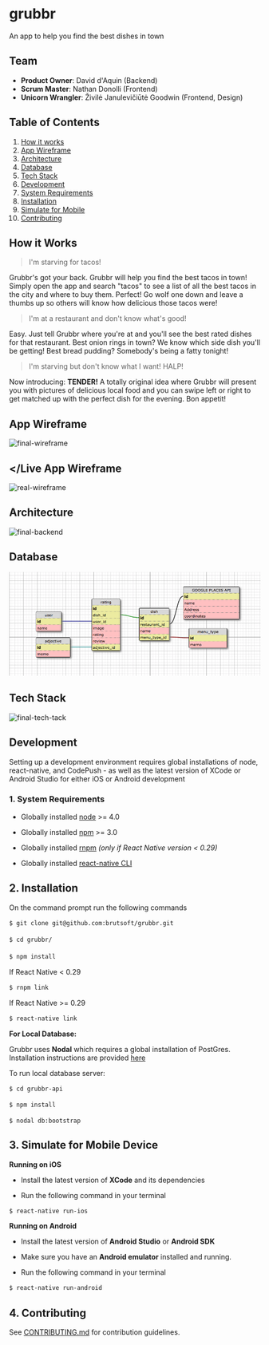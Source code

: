 # grubbr

An app to help you find the best dishes in town

## Team

  - __Product Owner__: David d'Aquin (Backend)
  - __Scrum Master__: Nathan Donolli (Frontend)
  - __Unicorn Wrangler__: Živilė Janulevičiūtė Goodwin (Frontend, Design)

## Table of Contents

1. [How it works](#how-it-works)
2. [App Wireframe](#wireframe)
3. [Architecture](#architecture)
4. [Database](#database)
5. [Tech Stack](#tech-stack)
6. [Development](#development)
  6. [System Requirements](#system-requirements)
  6. [Installation](#installation)
  6. [Simulate for Mobile](#simulate-mobile)
7. [Contributing](#contributing)

## <a name="how-it-works"></a>How it Works

> I'm starving for tacos!

Grubbr's got your back. Grubbr will help you find the best tacos in town!  Simply open the app and search "tacos" to see a list of all the best tacos in the city and where to buy them. Perfect! Go wolf one down and leave a thumbs up so others will know how delicious those tacos were!

> I'm at a restaurant and don't know what's good!

Easy. Just tell Grubbr where you're at and you'll see the best rated dishes for that restaurant. Best onion rings in town? We know which side dish you'll be getting! Best bread pudding? Somebody's being a fatty tonight!

> I'm starving but don't know what I want! HALP!

Now introducing: __TENDER!__ A totally original idea where Grubbr will present you with pictures of delicious local food and you can swipe left or right to get matched up with the perfect dish for the evening. Bon appetit!

## <a name="wireframe"></a>App Wireframe
![final-wireframe](https://cloud.githubusercontent.com/assets/16345573/20033250/81cc63b2-a36a-11e6-87d4-431ab59beda2.png)

## <a name="live-app-wireframe"></Live App Wireframe
![real-wireframe](https://cloud.githubusercontent.com/assets/16345573/20043057/d23860c6-a44b-11e6-8d01-6dc559150b16.png)

## <a name="architecture"></a>Architecture
![final-backend](https://cloud.githubusercontent.com/assets/16345573/20033397/7c6b2928-a36d-11e6-9ea4-5b913407d1c7.png)

## <a name="Database"></a>Database
![database](images/dbschema.png)

## <a name="tech-stack"></a>Tech Stack
![final-tech-tack](https://cloud.githubusercontent.com/assets/16345573/20042609/cd40e0b0-a442-11e6-90f7-51e8ed59883d.png)

## <a name="development"></a>Development
Setting up a development environment requires global installations of node, react-native, and CodePush - as well as the latest version of XCode or Android Studio for either iOS or Android development


### <a name="system-requirements"></a>1. System Requirements

* Globally installed [node](https://nodejs.org/en/) >= 4.0

* Globally installed [npm](https://www.npmjs.org/) >= 3.0

* Globally installed [rnpm](https://github.com/rnpm/rnpm) *(only if React Native version < 0.29)*

* Globally installed [react-native CLI](https://facebook.github.io/react-native/docs/getting-started.html)


## <a name="installation"></a>2. Installation

On the command prompt run the following commands

```sh
$ git clone git@github.com:brutsoft/grubbr.git

$ cd grubbr/

$ npm install
```

If React Native < 0.29

```sh
$ rnpm link
```

If React Native >= 0.29

```sh
$ react-native link
```

**For Local Database:**

Grubbr uses **Nodal** which requires a global installation of PostGres.   Installation instructions are provided [here](https://wiki.postgresql.org/wiki/Detailed_installation_guides)

To run local database server:

```
$ cd grubbr-api

$ npm install

$ nodal db:bootstrap
```

## <a name="simulate-mobile"></a>3. Simulate for Mobile Device

**Running on iOS**

* Install the latest version of **XCode** and its dependencies

*	Run the following command in your terminal

```sh
$ react-native run-ios
```
**Running on Android**

* Install the latest version of **Android Studio** or **Android SDK**

*	Make sure you have an **Android emulator** installed and running.

*	Run the following command in your terminal

```sh
$ react-native run-android
```

## <a name="contributing"></a>4. Contributing

See [CONTRIBUTING.md](CONTRIBUTING.md) for contribution guidelines.
